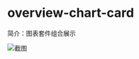 # overview-chart-card

简介：图表套件组合展示

![截图](https://unpkg.com/@icedesign/overview-chart-card-block/screenshot.png)
